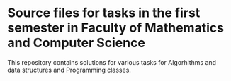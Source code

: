 # Source files for tasks in the first semester in Faculty of Mathematics and Computer Science

This repository contains solutions for various tasks for Algorhithms and data structures and Programming classes.
